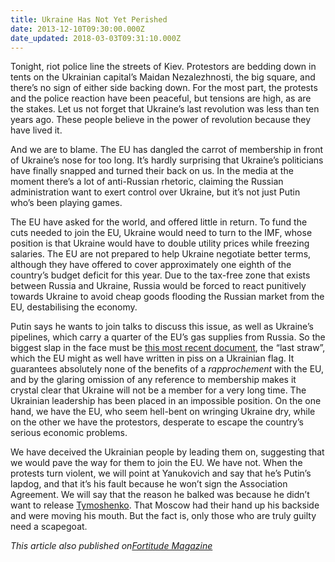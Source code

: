 ```yaml
---
title: Ukraine Has Not Yet Perished
date: 2013-12-10T09:30:00.000Z
date_updated: 2018-03-03T09:31:10.000Z
---
```


Tonight, riot police line the streets of Kiev. Protestors are bedding down in tents on the Ukrainian capital’s Maidan Nezalezhnosti, the big square, and there’s no sign of either side backing down. For the most part, the protests and the police reaction have been peaceful, but tensions are high, as are the stakes. Let us not forget that Ukraine’s last revolution was less than ten years ago. These people believe in the power of revolution because they have lived it.

And we are to blame. The EU has dangled the carrot of membership in front of Ukraine’s nose for too long. It’s hardly surprising that Ukraine’s politicians have finally snapped and turned their back on us. In the media at the moment there’s a lot of anti-Russian rhetoric, claiming the Russian administration want to exert control over Ukraine, but it’s not just Putin who’s been playing games.

The EU have asked for the world, and offered little in return. To fund the cuts needed to join the EU, Ukraine would need to turn to the IMF, whose position is that Ukraine would have to double utility prices while freezing salaries. The EU are not prepared to help Ukraine negotiate better terms, although they have offered to cover approximately one eighth of the country’s budget deficit for this year. Due to the tax-free zone that exists between Russia and Ukraine, Russia would be forced to react punitively towards Ukraine to avoid cheap goods flooding the Russian market from the EU, destabilising the economy.

Putin says he wants to join talks to discuss this issue, as well as Ukraine’s pipelines, which carry a quarter of the EU’s gas supplies from Russia. So the biggest slap in the face must be [this most recent document](http://euroua.com/association/eu-ukraine-association-agreement_EN.pdf), the “last straw”, which the EU might as well have written in piss on a Ukrainian flag. It guarantees absolutely none of the benefits of a _rapprochement_ with the EU, and by the glaring omission of any reference to membership makes it crystal clear that Ukraine will not be a member for a very long time. The Ukrainian leadership has been placed in an impossible position. On the one hand, we have the EU, who seem hell-bent on wringing Ukraine dry, while on the other we have the protestors, desperate to escape the country’s serious economic problems.

We have deceived the Ukrainian people by leading them on, suggesting that we would pave the way for them to join the EU. We have not. When the protests turn violent, we will point at Yanukovich and say that he’s Putin’s lapdog, and that it’s his fault because he won’t sign the Association Agreement. We will say that the reason he balked was because he didn’t want to release [Tymoshenko](http://en.wikipedia.org/wiki/Yulia_Tymoshenko). That Moscow had their hand up his backside and were moving his mouth. But the fact is, only those who are truly guilty need a scapegoat.

_This article also published on_[_Fortitude Magazine_](http://www.fortitudemagazine.co.uk/industry/politics/misguided-mission-ukraines-euromaidan/14179/)
